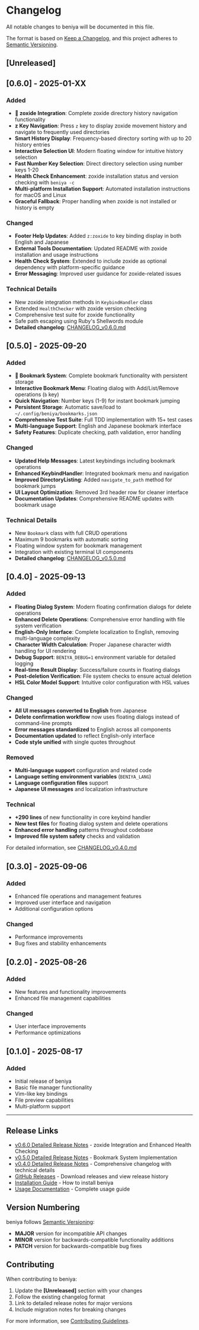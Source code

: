 # Changelog

All notable changes to beniya will be documented in this file.

The format is based on [Keep a Changelog](https://keepachangelog.com/en/1.0.0/),
and this project adheres to [Semantic Versioning](https://semver.org/spec/v2.0.0.html).

## [Unreleased]

## [0.6.0] - 2025-01-XX

### Added
- **🚀 zoxide Integration**: Complete zoxide directory history navigation functionality
- **z Key Navigation**: Press `z` key to display zoxide movement history and navigate to frequently used directories
- **Smart History Display**: Frequency-based directory sorting with up to 20 history entries
- **Interactive Selection UI**: Modern floating window for intuitive history selection
- **Fast Number Key Selection**: Direct directory selection using number keys 1-20
- **Health Check Enhancement**: zoxide installation status and version checking with `beniya -c`
- **Multi-platform Installation Support**: Automated installation instructions for macOS and Linux
- **Graceful Fallback**: Proper handling when zoxide is not installed or history is empty

### Changed
- **Footer Help Updates**: Added `z:zoxide` to key binding display in both English and Japanese
- **External Tools Documentation**: Updated README with zoxide installation and usage instructions
- **Health Check System**: Extended to include zoxide as optional dependency with platform-specific guidance
- **Error Messaging**: Improved user guidance for zoxide-related issues

### Technical Details
- New zoxide integration methods in `KeybindHandler` class
- Extended `HealthChecker` with zoxide version checking
- Comprehensive test suite for zoxide functionality
- Safe path escaping using Ruby's Shellwords module
- **Detailed changelog**: [CHANGELOG_v0.6.0.md](./CHANGELOG_v0.6.0.md)

## [0.5.0] - 2025-09-20

### Added
- **🔖 Bookmark System**: Complete bookmark functionality with persistent storage
- **Interactive Bookmark Menu**: Floating dialog with Add/List/Remove operations (`b` key)
- **Quick Navigation**: Number keys (1-9) for instant bookmark jumping
- **Persistent Storage**: Automatic save/load to `~/.config/beniya/bookmarks.json`
- **Comprehensive Test Suite**: Full TDD implementation with 15+ test cases
- **Multi-language Support**: English and Japanese bookmark interface
- **Safety Features**: Duplicate checking, path validation, error handling

### Changed
- **Updated Help Messages**: Latest keybindings including bookmark operations
- **Enhanced KeybindHandler**: Integrated bookmark menu and navigation
- **Improved DirectoryListing**: Added `navigate_to_path` method for bookmark jumps
- **UI Layout Optimization**: Removed 3rd header row for cleaner interface
- **Documentation Updates**: Comprehensive README updates with bookmark usage

### Technical Details
- New `Bookmark` class with full CRUD operations
- Maximum 9 bookmarks with automatic sorting
- Floating window system for bookmark management
- Integration with existing terminal UI components
- **Detailed changelog**: [CHANGELOG_v0.5.0.md](./CHANGELOG_v0.5.0.md)

## [0.4.0] - 2025-09-13

### Added
- **Floating Dialog System**: Modern floating confirmation dialogs for delete operations
- **Enhanced Delete Operations**: Comprehensive error handling with file system verification
- **English-Only Interface**: Complete localization to English, removing multi-language complexity
- **Character Width Calculation**: Proper Japanese character width handling for UI rendering
- **Debug Support**: `BENIYA_DEBUG=1` environment variable for detailed logging
- **Real-time Result Display**: Success/failure counts in floating dialogs
- **Post-deletion Verification**: File system checks to ensure actual deletion
- **HSL Color Model Support**: Intuitive color configuration with HSL values

### Changed
- **All UI messages converted to English** from Japanese
- **Delete confirmation workflow** now uses floating dialogs instead of command-line prompts
- **Error messages standardized** to English across all components
- **Documentation updated** to reflect English-only interface
- **Code style unified** with single quotes throughout

### Removed
- **Multi-language support** configuration and related code
- **Language setting environment variables** (`BENIYA_LANG`)
- **Language configuration files** support
- **Japanese UI messages** and localization infrastructure

### Technical
- **+290 lines** of new functionality in core keybind handler
- **New test files** for floating dialog system and delete operations
- **Enhanced error handling** patterns throughout codebase
- **Improved file system safety** checks and validation

For detailed information, see [CHANGELOG_v0.4.0.md](./CHANGELOG_v0.4.0.md)

## [0.3.0] - 2025-09-06

### Added
- Enhanced file operations and management features
- Improved user interface and navigation
- Additional configuration options

### Changed
- Performance improvements
- Bug fixes and stability enhancements

## [0.2.0] - 2025-08-26

### Added
- New features and functionality improvements
- Enhanced file management capabilities

### Changed
- User interface improvements
- Performance optimizations

## [0.1.0] - 2025-08-17

### Added
- Initial release of beniya
- Basic file manager functionality
- Vim-like key bindings
- File preview capabilities
- Multi-platform support

---

## Release Links

- [v0.6.0 Detailed Release Notes](./CHANGELOG_v0.6.0.md) - zoxide Integration and Enhanced Health Checking
- [v0.5.0 Detailed Release Notes](./CHANGELOG_v0.5.0.md) - Bookmark System Implementation
- [v0.4.0 Detailed Release Notes](./CHANGELOG_v0.4.0.md) - Comprehensive changelog with technical details
- [GitHub Releases](https://github.com/masisz/beniya/releases) - Download releases and view release history
- [Installation Guide](./README.md#installation) - How to install beniya
- [Usage Documentation](./README.md#usage) - Complete usage guide

## Version Numbering

beniya follows [Semantic Versioning](https://semver.org/):

- **MAJOR** version for incompatible API changes
- **MINOR** version for backwards-compatible functionality additions  
- **PATCH** version for backwards-compatible bug fixes

## Contributing

When contributing to beniya:

1. Update the **[Unreleased]** section with your changes
2. Follow the existing changelog format
3. Link to detailed release notes for major versions
4. Include migration notes for breaking changes

For more information, see [Contributing Guidelines](./README.md#contributing).
